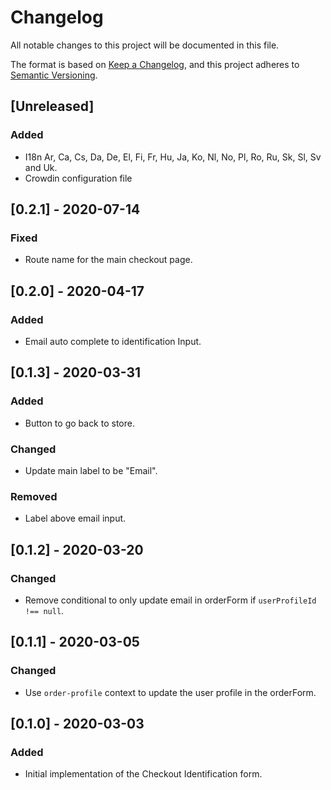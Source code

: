 # Changelog
All notable changes to this project will be documented in this file.

The format is based on [Keep a Changelog](https://keepachangelog.com/en/1.0.0/),
and this project adheres to [Semantic Versioning](https://semver.org/spec/v2.0.0.html).

## [Unreleased]

### Added
- I18n Ar, Ca, Cs, Da, De, El, Fi, Fr, Hu, Ja, Ko, Nl, No, Pl, Ro, Ru, Sk, Sl, Sv and Uk.
- Crowdin configuration file

## [0.2.1] - 2020-07-14
### Fixed
- Route name for the main checkout page.

## [0.2.0] - 2020-04-17
### Added
- Email auto complete to identification Input.

## [0.1.3] - 2020-03-31
### Added
- Button to go back to store.

### Changed
- Update main label to be "Email".

### Removed
- Label above email input.

## [0.1.2] - 2020-03-20
### Changed
- Remove conditional to only update email in orderForm if `userProfileId !== null`.

## [0.1.1] - 2020-03-05
### Changed
- Use `order-profile` context to update the user profile in the orderForm.

## [0.1.0] - 2020-03-03
### Added
- Initial implementation of the Checkout Identification form.
